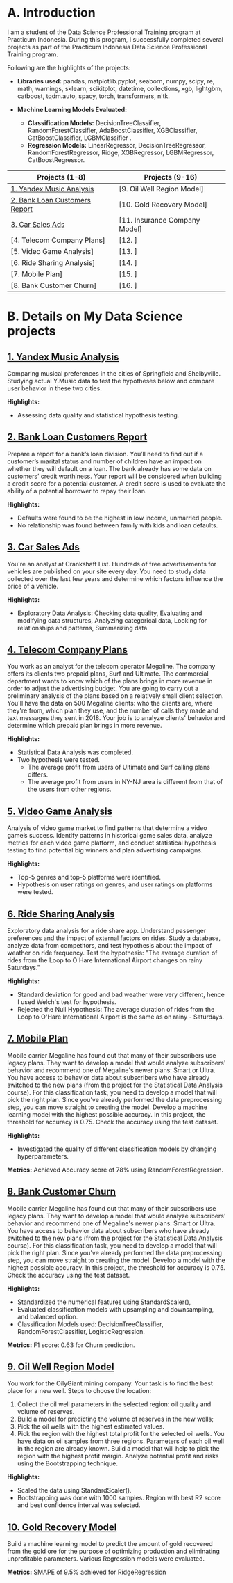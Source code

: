 # A. Introduction
I am a student of the Data Science Professional Training program at Practicum Indonesia. During this program, I successfully completed several projects as part of the Practicum Indonesia Data Science Professional Training program.

Following are the highlights of the projects:

* **Libraries used:** pandas, matplotlib.pyplot, seaborn, numpy, scipy, re, math, warnings, sklearn, scikitplot, datetime, collections, xgb, lightgbm, catboost, tqdm.auto, spacy, torch, transformers, nltk.

* **Machine Learning Models Evaluated:**

  * **Classification Models:** DecisionTreeClassifier, RandomForestClassifier, AdaBoostClassifier, XGBClassifier, CatBoostClassifier, LGBMClassifier .
  * **Regression Models:** LinearRegressor, DecisionTreeRegressor, RandomForestRegressor, Ridge, XGBRegressor, LGBMRegressor, CatBoostRegressor.

|Projects (1-8)|Projects (9-16)|
| --- | --- |
| [1. Yandex Music Analysis](https://github.com/muhyusranam86/DataScience_Portfolio/tree/main/YandexMusicProject) | [9. Oil Well Region Model] |
| [2. Bank Loan Customers Report](https://github.com/muhyusranam86/DataScience_Portfolio/tree/main/BanksLoanCustomerReport)	| [10. Gold Recovery Model] |
| [3. Car Sales Ads](https://github.com/muhyusranam86/DataScience_Portfolio/tree/main/CarSalesAdsense)	| [11. Insurance Company Model] |
| [4. Telecom Company Plans] | [12. ]  |
| [5. Video Game Analysis] | [13. ] |
| [6. Ride Sharing Analysis] | [14. ] |
| [7. Mobile Plan] | [15. ] |
| [8. Bank Customer Churn] | [16. ] |


# B. Details on My Data Science projects
## [1. Yandex Music Analysis](https://github.com/muhyusranam86/DataScience_Portfolio/tree/main/YandexMusicProject)
Comparing musical preferences in the cities of Springfield and Shelbyville. Studying actual Y.Music data to test the hypotheses below and compare user behavior in these two cities.

**Highlights:**
 * Assessing data quality and statistical hypothesis testing.

## [2. Bank Loan Customers Report](https://github.com/muhyusranam86/DataScience_Portfolio/tree/main/BanksLoanCustomerReport)
Prepare a report for a bank’s loan division. You’ll need to find out if a customer’s marital status and number of children have an impact on whether they will default on a loan. The bank already has some data on customers’ credit worthiness. Your report will be considered when building a credit score for a potential customer. A credit score is used to evaluate the ability of a potential borrower to repay their loan.

**Highlights:**
 * Defaults were found to be the highest in low income, unmarried people.
 * No relationship was found between family with kids and loan defaults.

## [3. Car Sales Ads](https://github.com/muhyusranam86/DataScience_Portfolio/tree/main/CarSalesAdsense)
You're an analyst at Crankshaft List. Hundreds of free advertisements for vehicles are published on your site every day. You need to study data collected over the last few years and determine which factors influence the price of a vehicle.

**Highlights:**
 * Exploratory Data Analysis: Checking data quality, Evaluating and modifying data structures, Analyzing categorical data, Looking for relationships and patterns, Summarizing data

## [4. Telecom Company Plans]()
You work as an analyst for the telecom operator Megaline. The company offers its clients two prepaid plans, Surf and Ultimate. The commercial department wants to know which of the plans brings in more revenue in order to adjust the advertising budget. You are going to carry out a preliminary analysis of the plans based on a relatively small client selection. You'll have the data on 500 Megaline clients: who the clients are, where they're from, which plan they use, and the number of calls they made and text messages they sent in 2018. Your job is to analyze clients' behavior and determine which prepaid plan brings in more revenue.

**Highlights:**
 * Statistical Data Analysis was completed.
 * Two hypothesis were tested.
   * The average profit from users of Ultimate and Surf calling plans differs.
   * The average profit from users in NY-NJ area is different from that of the users from other regions.

## [5. Video Game Analysis]()
Analysis of video game market to find patterns that determine a video game’s success. Identify patterns in historical game sales data, analyze metrics for each video game platform, and conduct statistical hypothesis testing to find potential big winners and plan advertising campaigns.

**Highlights:**
 * Top-5 genres and top-5 platforms were identified.
 * Hypothesis on user ratings on genres, and user ratings on platforms were tested.

## [6. Ride Sharing Analysis]()
Exploratory data analysis for a ride share app. Understand passenger preferences and the impact of external factors on rides. Study a database, analyze data from competitors, and test hypothesis about the impact of weather on ride frequency. Test the hypothesis: "The average duration of rides from the Loop to O'Hare International Airport changes on rainy Saturdays."

**Highlights:**
 * Standard deviation for good and bad weather were very different, hence I used Welch's test for hypothesis.
 * Rejected the Null Hypothesis: The average duration of rides from the Loop to O'Hare International Airport is the same as on rainy - Saturdays.

## [7. Mobile Plan]()
Mobile carrier Megaline has found out that many of their subscribers use legacy plans. They want to develop a model that would analyze subscribers' behavior and recommend one of Megaline's newer plans: Smart or Ultra. You have access to behavior data about subscribers who have already switched to the new plans (from the project for the Statistical Data Analysis course). For this classification task, you need to develop a model that will pick the right plan. Since you’ve already performed the data preprocessing step, you can move straight to creating the model. Develop a machine learning model with the highest possible accuracy. In this project, the threshold for accuracy is 0.75. Check the accuracy using the test dataset.

**Highlights:**
 * Investigated the quality of different classification models by changing hyperparameters.

**Metrics:** Achieved Accuracy score of 78% using RandomForestRegression.
 
## [8. Bank Customer Churn]()
Mobile carrier Megaline has found out that many of their subscribers use legacy plans. They want to develop a model that would analyze subscribers' behavior and recommend one of Megaline's newer plans: Smart or Ultra. You have access to behavior data about subscribers who have already switched to the new plans (from the project for the Statistical Data Analysis course). For this classification task, you need to develop a model that will pick the right plan. Since you’ve already performed the data preprocessing step, you can move straight to creating the model. Develop a model with the highest possible accuracy. In this project, the threshold for accuracy is 0.75. Check the accuracy using the test dataset.

**Highlights:**
 * Standardized the numerical features using StandardScaler(),
 * Evaluated classification models with upsampling and downsampling, and balanced option.
 * Classification Models used: DecisionTreeClassifier, RandomForestClassifier, LogisticRegression.

**Metrics:** F1 score: 0.63 for Churn prediction.

## [9. Oil Well Region Model]()
You work for the OilyGiant mining company. Your task is to find the best place for a new well. Steps to choose the location: 
1) Collect the oil well parameters in the selected region: oil quality and volume of reserves. 
2) Build a model for predicting the volume of reserves in the new wells; 
3) Pick the oil wells with the highest estimated values. 
4) Pick the region with the highest total profit for the selected oil wells. 
You have data on oil samples from three regions. Parameters of each oil well in the region are already known. Build a model that will help to pick the region with the highest profit margin. Analyze potential profit and risks using the Bootstrapping technique.

**Highlights:**
 * Scaled the data using StandardScaler().
 * Bootstrapping was done with 1000 samples. Region with best R2 score and best confidence interval was selected.

## [10. Gold Recovery Model]()
Build a machine learning model to predict the amount of gold recovered from the gold ore for the purpose of optimizing production and eliminating unprofitable parameters. Various Regression models were evaluated.

**Metrics:** SMAPE of 9.5% achieved for RidgeRegression
